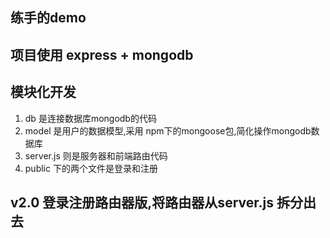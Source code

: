
## 练手的demo

## 项目使用 express + mongodb

## 模块化开发
  1. db 是连接数据库mongodb的代码
  2. model 是用户的数据模型,采用 npm下的mongoose包,简化操作mongodb数据库
  3. server.js 则是服务器和前端路由代码
  4. public 下的两个文件是登录和注册


## v2.0 登录注册路由器版,将路由器从server.js 拆分出去